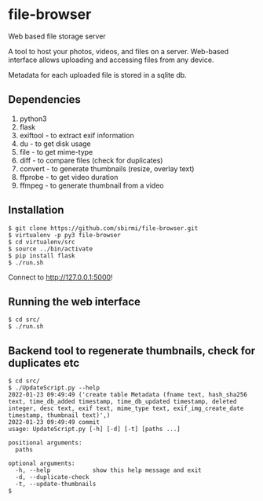 # file-browser
Web based file storage server

A tool to host your photos, videos, and files on a server. Web-based interface allows uploading and accessing files from any device.

Metadata for each uploaded file is stored in a sqlite db.

## Dependencies
1. python3
2. flask
3. exiftool - to extract exif information
4. du - to get disk usage
5. file - to get mime-type
6. diff - to compare files (check for duplicates)
7. convert - to generate thumbnails (resize, overlay text)
8. ffprobe - to get video duration
9. ffmpeg - to generate thumbnail from a video

## Installation

```
$ git clone https://github.com/sbirmi/file-browser.git
$ virtualenv -p py3 file-browser
$ cd virtualenv/src
$ source ../bin/activate
$ pip install flask
$ ./run.sh
```

Connect to http://127.0.0.1:5000!

## Running the web interface

```
$ cd src/
$ ./run.sh
```

## Backend tool to regenerate thumbnails, check for duplicates etc

```
$ cd src/
$ ./UpdateScript.py --help
2022-01-23 09:49:49 ('create table Metadata (fname text, hash_sha256 text, time_db_added timestamp, time_db_updated timestamp, deleted integer, desc text, exif text, mime_type text, exif_img_create_date timestamp, thumbnail text)',)
2022-01-23 09:49:49 commit
usage: UpdateScript.py [-h] [-d] [-t] [paths ...]

positional arguments:
  paths

optional arguments:
  -h, --help            show this help message and exit
  -d, --duplicate-check
  -t, --update-thumbnails
$
```

